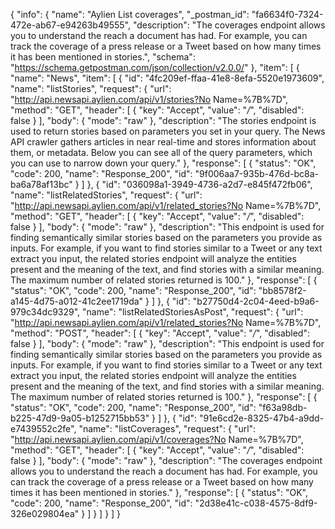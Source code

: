 {
  "info": {
    "name": "Aylien List coverages",
    "_postman_id": "fa6634f0-7324-472e-ab67-e94263b49555",
    "description": "The coverages endpoint allows you to understand the reach a document has had. For example, you can track the coverage of a press release or a Tweet based on how many times it has been mentioned in stories.",
    "schema": "https://schema.getpostman.com/json/collection/v2.0.0/"
  },
  "item": [
    {
      "name": "News",
      "item": [
        {
          "id": "4fc209ef-ffaa-41e8-8efa-5520e1973609",
          "name": "listStories",
          "request": {
            "url": "http://api.newsapi.aylien.com/api/v1/stories?No Name=%7B%7D",
            "method": "GET",
            "header": [
              {
                "key": "Accept",
                "value": "*/*",
                "disabled": false
              }
            ],
            "body": {
              "mode": "raw"
            },
            "description": "The stories endpoint is used to return stories based on parameters you set in your query. The News API crawler gathers articles in near real-time and stores information about them, or metadata. Below you can see all of the query parameters, which you can use to narrow down your query."
          },
          "response": [
            {
              "status": "OK",
              "code": 200,
              "name": "Response_200",
              "id": "9f006aa7-935b-476d-bc8a-ba6a78af13bc"
            }
          ]
        },
        {
          "id": "036098a1-3949-4736-a2d7-e845f472fb06",
          "name": "listRelatedStories",
          "request": {
            "url": "http://api.newsapi.aylien.com/api/v1/related_stories?No Name=%7B%7D",
            "method": "GET",
            "header": [
              {
                "key": "Accept",
                "value": "*/*",
                "disabled": false
              }
            ],
            "body": {
              "mode": "raw"
            },
            "description": "This endpoint is used for finding semantically similar stories based on the parameters you provide as inputs. For example, if you want to find stories similar to a Tweet or any text extract you input, the related stories endpoint will analyze the entities present and the meaning of the text, and find stories with a similar meaning. The maximum number of related stories returned is 100."
          },
          "response": [
            {
              "status": "OK",
              "code": 200,
              "name": "Response_200",
              "id": "bb8578f2-a145-4d75-a012-41c2ee1719da"
            }
          ]
        },
        {
          "id": "b27750d4-2c04-4eed-b9a6-979c34dc9329",
          "name": "listRelatedStoriesAsPost",
          "request": {
            "url": "http://api.newsapi.aylien.com/api/v1/related_stories?No Name=%7B%7D",
            "method": "POST",
            "header": [
              {
                "key": "Accept",
                "value": "*/*",
                "disabled": false
              }
            ],
            "body": {
              "mode": "raw"
            },
            "description": "This endpoint is used for finding semantically similar stories based on the parameters you provide as inputs. For example, if you want to find stories similar to a Tweet or any text extract you input, the related stories endpoint will analyze the entities present and the meaning of the text, and find stories with a similar meaning. The maximum number of related stories returned is 100."
          },
          "response": [
            {
              "status": "OK",
              "code": 200,
              "name": "Response_200",
              "id": "f63a98db-b225-47d9-9a05-b1252715bb53"
            }
          ]
        },
        {
          "id": "91e6cd2e-8325-47b4-a9dd-e7439552c2fe",
          "name": "listCoverages",
          "request": {
            "url": "http://api.newsapi.aylien.com/api/v1/coverages?No Name=%7B%7D",
            "method": "GET",
            "header": [
              {
                "key": "Accept",
                "value": "*/*",
                "disabled": false
              }
            ],
            "body": {
              "mode": "raw"
            },
            "description": "The coverages endpoint allows you to understand the reach a document has had. For example, you can track the coverage of a press release or a Tweet based on how many times it has been mentioned in stories."
          },
          "response": [
            {
              "status": "OK",
              "code": 200,
              "name": "Response_200",
              "id": "2d38e41c-c038-4575-8df9-326e029804ea"
            }
          ]
        }
      ]
    }
  ]
}